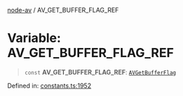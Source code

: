 [node-av](../globals.md) / AV\_GET\_BUFFER\_FLAG\_REF

# Variable: AV\_GET\_BUFFER\_FLAG\_REF

> `const` **AV\_GET\_BUFFER\_FLAG\_REF**: [`AVGetBufferFlag`](../type-aliases/AVGetBufferFlag.md)

Defined in: [constants.ts:1952](https://github.com/seydx/av/blob/f8631fc881b394300b1479f511d55cf1c370a87f/src/constants/constants.ts#L1952)
